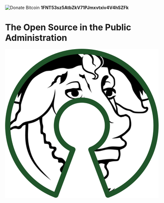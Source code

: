 ![Donate Bitcoin](https://img.shields.io/badge/donate%20-0.001%20btc-blue.svg)
**1FNT53sz5AtbZkV71PJmxvtxiv4V4hSZFk** 

# The Open Source in the Public Administration

![](/assets/500px-free_software_and_open_source_software_composite_logo.svg.png)



